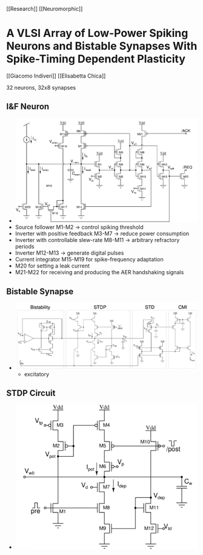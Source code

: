 [[Research]] [[Neuromorphic]]

# A VLSI Array of Low-Power Spiking Neurons and Bistable Synapses With Spike-Timing Dependent Plasticity

[[Giacomo Indiveri]] [[Elisabetta Chica]]

32 neurons, 32x8 synapses

## I&F Neuron
- ![Pasted image 20210618145536.png](Pasted%20image%2020210618145536.png)
-  Source follower M1-M2 ->  control spiking threshold 
-  Inverter with positive feedback M3-M7 -> reduce power consumption
-  Inverter with controllable slew-rate M8-M11 -> arbitrary refractory periods
-  Inverter M12-M13 -> generate digital pulses
- Current integrator M15-M19 for spike-frequency adaptation 
- M20 for setting a leak current
-  M21-M22 for receiving and producing the AER handshaking signals

## Bistable Synapse
- ![Pasted image 20210618150527.png](Pasted%20image%2020210618150527.png)
	- excitatory

## STDP Circuit
- ![Pasted image 20210618151442.png](Pasted%20image%2020210618151442.png)


